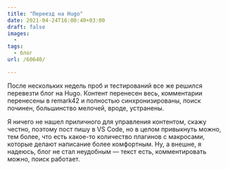 ```yaml
---
title: "Переезд на Hugo"
date: 2021-04-24T16:00:40+03:00
draft: false
images:
  -
tags:
  - блог
url: /60640/

---
```

После нескольких недель проб и тестирований все же решился перевезти блог на Hugo. Контент перенесен весь, комментарии перенесены в remark42 и полностью синхронизированы, поиск починен, большинство мелочей, вроде, устранены.

Я ничего не нашел приличного для управления контентом, скажу честно, поэтому пост пишу в VS Code, но в целом привыкнуть можно, тем более, что есть какое-то количество плагинов с макросами, которые делают написание более комфортным. Ну, а внешне, я надеюсь, блог не стал неудобным — текст есть, комментировать можно, поиск работает.